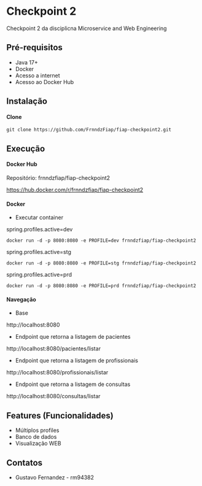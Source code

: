 # Checkpoint 2

Checkpoint 2 da disciplicna Microservice and Web Engineering

## Pré-requisitos

- Java 17+
- Docker
- Acesso a internet
- Acesso ao Docker Hub

## Instalação

#### Clone

```
git clone https://github.com/FrnndzFiap/fiap-checkpoint2.git
```

## Execução

#### Docker Hub

Repositório: frnndzfiap/fiap-checkpoint2

https://hub.docker.com/r/frnndzfiap/fiap-checkpoint2

#### Docker

* Executar container

spring.profiles.active=dev

```
docker run -d -p 8080:8080 -e PROFILE=dev frnndzfiap/fiap-checkpoint2
```

spring.profiles.active=stg

```
docker run -d -p 8080:8080 -e PROFILE=stg frnndzfiap/fiap-checkpoint2
```

spring.profiles.active=prd

```
docker run -d -p 8080:8080 -e PROFILE=prd frnndzfiap/fiap-checkpoint2
```

#### Navegação

- Base

http://localhost:8080

- Endpoint que retorna a listagem de pacientes

http://localhost:8080/pacientes/listar

- Endpoint que retorna a listagem de profissionais

http://localhost:8080/profissionais/listar

- Endpoint que retorna a listagem de consultas

http://localhost:8080/consultas/listar


## Features (Funcionalidades)

- Múltiplos profiles
- Banco de dados
- Visualização WEB

## Contatos

- Gustavo Fernandez - rm94382
